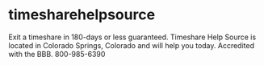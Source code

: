 # timesharehelpsource
Exit a timeshare in 180-days or less guaranteed. Timeshare Help Source is located in Colorado Springs, Colorado and will help you today. Accredited with the BBB. 800-985-6390
